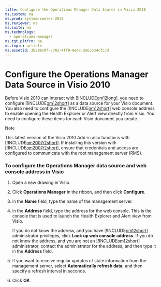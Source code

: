 ```yaml
---
title: Configure the Operations Manager Data Source in Visio 2010
ms.custom: na
ms.prod: system-center-2012
ms.reviewer: na
ms.suite: na
ms.technology: 
  - operations-manager
ms.tgt_pltfrm: na
ms.topic: article
ms.assetid: 2b286c07-c702-4ff9-8e4c-2865b34cf53d
---
```

# Configure the Operations Manager Data Source in Visio 2010
Before Visio 2010 can interact with [!INCLUDE[om12long](./Token/om12long_md.md)], you need to configure [!INCLUDE[om12short](./Token/om12short_md.md)] as a data source for your Visio document. You also need to configure the [!INCLUDE[om12short](./Token/om12short_md.md)] web console address to enable opening the Health Explorer or Alert view directly from Visio. You need to configure these items for each Visio document you create.

> [!NOTE]
> This latest version of the Visio 2010 Add\-in also functions with [!INCLUDE[om2007r2short](./Token/om2007r2short_md.md)]. If installing this version with [!INCLUDE[om2007r2short](./Token/om2007r2short_md.md)], ensure that credentials and access are configured to communicate with the root management server \(RMS\).

### To configure the Operations Manager data source and web console address in Visio

1.  Open a new drawing in Visio.

2.  Click **Operations Manager** in the ribbon, and then click **Configure**.

3.  In the **Name** field, type the name of the management server.

4.  In the **Address** field, type the address for the web console. This is the console that is used to launch the Health Explorer and Alert view from Visio.

    If you do not know the address, and you have [!INCLUDE[om12short](./Token/om12short_md.md)] administrator privileges, click **Look up web console address**. If you do not know the address, and you are not an [!INCLUDE[om12short](./Token/om12short_md.md)] administrator, contact the administrator for the address, and then type it in the **Address** field.

5.  If you want to receive regular updates of state information from the management server, select **Automatically refresh data**, and then specify a refresh interval in seconds.

6.  Click **OK**.


